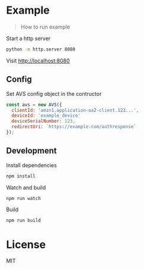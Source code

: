 # Example

> How to run example

Start a http server

```bash
python -m http.server 8080
```

Visit [http://localhost:8080](http://localhost:8080)

## Config

Set AVS config object in the contructor

```javascript
const avs = new AVS({
  clientId: 'amzn1.application-oa2-client.123...',
  deviceId: 'example_device'
  deviceSerialNumber: 123,
  redirectUri: `https://example.com/authresponse`
});
```

## Development

Install dependencies

```bash
npm install
```

Watch and build

```bash
npm run watch
```

Build

```bash
npm run build
```

# License

MIT
